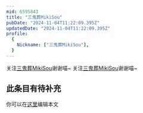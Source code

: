```yaml
---
mid: 6595843
title: "三鬼葬MikiSou"
pubDate: "2024-11-04T11:22:09.395Z"
updatedDate: "2024-11-04T11:22:09.395Z"
profile:
  {
    Nickname: ["三鬼葬MikiSou"],
  }
---
```


关注[三鬼葬MikiSou](https://space.bilibili.com/6595843)谢谢喵~ 关注[三鬼葬MikiSou](https://space.bilibili.com/6595843)谢谢喵~

## 此条目有待补充
你可以在[这里](https://github.com/Yuhanawa/VTuber.ICU-Content/edit/master/v/三鬼葬MikiSou/index.md)编辑本文
